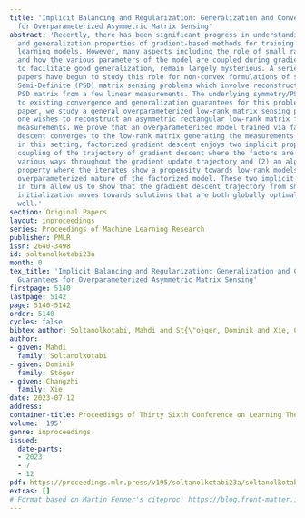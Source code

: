 ```yaml
---
title: 'Implicit Balancing and Regularization: Generalization and Convergence Guarantees
  for Overparameterized Asymmetric Matrix Sensing'
abstract: 'Recently, there has been significant progress in understanding the convergence
  and generalization properties of gradient-based methods for training overparameterized
  learning models. However, many aspects including the role of small random initialization
  and how the various parameters of the model are coupled during gradient-based updates
  to facilitate good generalization, remain largely mysterious. A series of recent
  papers have begun to study this role for non-convex formulations of symmetric Positive
  Semi-Definite (PSD) matrix sensing problems which involve reconstructing a low-rank
  PSD matrix from a few linear measurements. The underlying symmetry/PSDness is crucial
  to existing convergence and generalization guarantees for this problem. In this
  paper, we study a general overparameterized low-rank matrix sensing problem where
  one wishes to reconstruct an asymmetric rectangular low-rank matrix from a few linear
  measurements. We prove that an overparameterized model trained via factorized gradient
  descent converges to the low-rank matrix generating the measurements. We show that
  in this setting, factorized gradient descent enjoys two implicit properties: (1)
  coupling of the trajectory of gradient descent where the factors are coupled in
  various ways throughout the gradient update trajectory and (2) an algorithmic regularization
  property where the iterates show a propensity towards low-rank models despite the
  overparameterized nature of the factorized model. These two implicit properties
  in turn allow us to show that the gradient descent trajectory from small random
  initialization moves towards solutions that are both globally optimal and generalize
  well.'
section: Original Papers
layout: inproceedings
series: Proceedings of Machine Learning Research
publisher: PMLR
issn: 2640-3498
id: soltanolkotabi23a
month: 0
tex_title: 'Implicit Balancing and Regularization: Generalization and Convergence
  Guarantees for Overparameterized Asymmetric Matrix Sensing'
firstpage: 5140
lastpage: 5142
page: 5140-5142
order: 5140
cycles: false
bibtex_author: Soltanolkotabi, Mahdi and St{\"o}ger, Dominik and Xie, Changzhi
author:
- given: Mahdi
  family: Soltanolkotabi
- given: Dominik
  family: Stöger
- given: Changzhi
  family: Xie
date: 2023-07-12
address: 
container-title: Proceedings of Thirty Sixth Conference on Learning Theory
volume: '195'
genre: inproceedings
issued:
  date-parts:
  - 2023
  - 7
  - 12
pdf: https://proceedings.mlr.press/v195/soltanolkotabi23a/soltanolkotabi23a.pdf
extras: []
# Format based on Martin Fenner's citeproc: https://blog.front-matter.io/posts/citeproc-yaml-for-bibliographies/
---
```


